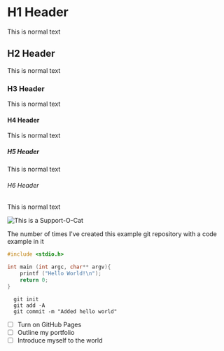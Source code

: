# H1 Header
This is normal text
## H2 Header
This is normal text
### H3 Header
This is normal text
#### H4 Header
This is normal text
##### H5 Header
This is normal text
###### H6 Header
This is normal text

![This is a Support-O-Cat](https://octodex.github.com/images/supportcat.png)

The number of times I've created this example git repository with a code example in it 

``` c
#include <stdio.h>

int main (int argc, char** argv){
    printf ("Hello World!\n");
    return 0;
}
```

```
  git init
  git add -A
  git commit -m "Added hello world"
```

- [ ] Turn on GitHub Pages
- [ ] Outline my portfolio
- [ ] Introduce myself to the world
